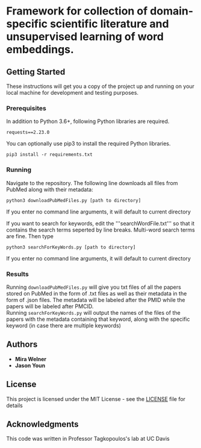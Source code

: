# Framework for collection of domain-specific scientific literature and unsupervised learning of word embeddings.

## Getting Started

These instructions will get you a copy of the project up and running on your local machine for development and testing purposes.

### Prerequisites

In addition to Python 3.6+, following Python libraries are required.

```
requests==2.23.0
```

You can optionally use pip3 to install the required Python libraries.

```
pip3 install -r requirements.txt
```

### Running

Navigate to the repository. The following line downloads all files from PubMed along with their metadata:

```
python3 downloadPubMedFiles.py [path to directory]
```
If you enter no command line arguments, it will default to current directory


If you want to search for keywords, edit the '''searchWordFile.txt''' so that it contains the search terms seperted by line breaks. Multi-word search terms are fine.
Then type
```
python3 searchForKeyWords.py [path to directory]
```
If you enter no command line arguments, it will default to current directory

### Results
Running ```downloadPubMedFiles.py``` will give you txt files of all the papers stored on PubMed in the form of .txt files as well as their metadata in the form of .json files. The metadata will be labeled after the PMID while the papers will be labeled after PMCID.\
Running ```searchForKeyWords.py``` will output the names of the files of the papers with the metadata containing that keyword, along with the specific keyword (in case there are multiple keywords)

## Authors
* **Mira Welner** 
* **Jason Youn**

## License

This project is licensed under the MIT License - see the [LICENSE](LICENSE) file for details

## Acknowledgments
This code was written in Professor Tagkopoulos's lab at UC Davis
